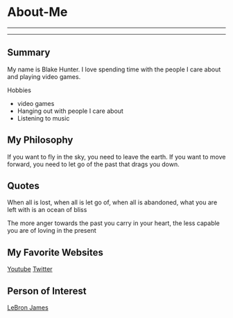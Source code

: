 # About-Me
---
---
## Summary

My name is Blake Hunter. I love spending time with the people I care about and playing video games. 

Hobbies
- video games
- Hanging out with people I care about
- Listening to music

## My Philosophy
If you want to fly in the sky, you need to leave the earth. If you want to move forward, you need to let go of the past that drags you down.

## Quotes
When all is lost, when all is let go of, when all is abandoned, what you are left with is an ocean of bliss

The more anger towards the past you carry in your heart, the less capable you are of loving in the present

## My Favorite Websites 
[Youtube](https://www.youtube.com/)
[Twitter](https://x.com/?logout=1723745161226)

## Person of Interest
[LeBron James](https://en.wikipedia.org/wiki/LeBron_James)
